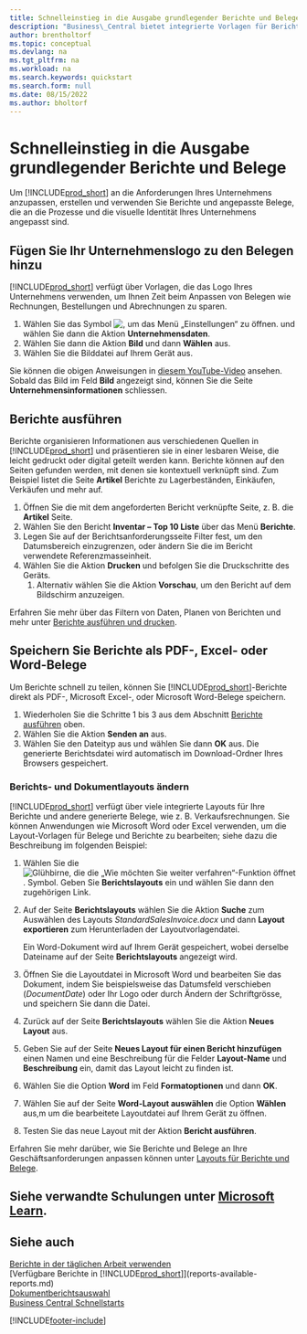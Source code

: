 ```yaml
---
title: Schnelleinstieg in die Ausgabe grundlegender Berichte und Belege
description: "Business\_Central bietet integrierte Vorlagen für Berichte und Belege mit vielen Anpassungsoptionen, um sie an die Anforderungen Ihres Unternehmens anzupassen."
author: brentholtorf
ms.topic: conceptual
ms.devlang: na
ms.tgt_pltfrm: na
ms.workload: na
ms.search.keywords: quickstart
ms.search.form: null
ms.date: 08/15/2022
ms.author: bholtorf
---
```


# Schnelleinstieg in die Ausgabe grundlegender Berichte und Belege

Um [!INCLUDE[prod_short](includes/prod_short.md)] an die Anforderungen Ihres Unternehmens anzupassen, erstellen und verwenden Sie Berichte und angepasste Belege, die an die Prozesse und die visuelle Identität Ihres Unternehmens angepasst sind.

## Fügen Sie Ihr Unternehmenslogo zu den Belegen hinzu

[!INCLUDE[prod_short](includes/prod_short.md)] verfügt über Vorlagen, die das Logo Ihres Unternehmens verwenden, um Ihnen Zeit beim Anpassen von Belegen wie Rechnungen, Bestellungen und Abrechnungen zu sparen.

1. Wählen Sie das Symbol ![, um das Menü „Einstellungen“ zu öffnen.](media/ui-experience/settings_icon_small.png) und wählen Sie dann die Aktion **Unternehmensdaten**.
2. Wählen Sie dann die Aktion **Bild** und dann **Wählen** aus.
3. Wählen Sie die Bilddatei auf Ihrem Gerät aus.

Sie können die obigen Anweisungen in [diesem YouTube-Video](https://www.youtube.com/watch?v=AatXbKF1NGg) ansehen. Sobald das Bild im Feld **Bild** angezeigt sind, können Sie die Seite **Unternehmensinformationen** schliessen.

## Berichte ausführen

Berichte organisieren Informationen aus verschiedenen Quellen in [!INCLUDE[prod_short](includes/prod_short.md)] und präsentieren sie in einer lesbaren Weise, die leicht gedruckt oder digital geteilt werden kann. Berichte können auf den Seiten gefunden werden, mit denen sie kontextuell verknüpft sind. Zum Beispiel listet die Seite **Artikel** Berichte zu Lagerbeständen, Einkäufen, Verkäufen und mehr auf.

1. Öffnen Sie die mit dem angeforderten Bericht verknüpfte Seite, z. B. die **Artikel** Seite.
2. Wählen Sie den Bericht **Inventar – Top 10 Liste** über das Menü **Berichte**.
3. Legen Sie auf der Berichtsanforderungsseite Filter fest, um den Datumsbereich einzugrenzen, oder ändern Sie die im Bericht verwendete Referenzmasseinheit.
4. Wählen Sie die Aktion **Drucken** und befolgen Sie die Druckschritte des Geräts.
    1. Alternativ wählen Sie die Aktion **Vorschau**, um den Bericht auf dem Bildschirm anzuzeigen.

Erfahren Sie mehr über das Filtern von Daten, Planen von Berichten und mehr unter [Berichte ausführen und drucken](ui-work-report.md).

## Speichern Sie Berichte als PDF-, Excel- oder Word-Belege

Um Berichte schnell zu teilen, können Sie [!INCLUDE[prod_short](includes/prod_short.md)]-Berichte direkt als PDF-, Microsoft Excel-, oder Microsoft Word-Belege speichern.

1. Wiederholen Sie die Schritte 1 bis 3 aus dem Abschnitt [Berichte ausführen](#run-reports) oben.
2. Wählen Sie die Aktion **Senden an** aus.
3. Wählen Sie den Dateityp aus und wählen Sie dann **OK** aus.
Die generierte Berichtsdatei wird automatisch im Download-Ordner Ihres Browsers gespeichert.

### Berichts- und Dokumentlayouts ändern

[!INCLUDE[prod_short](includes/prod_short.md)] verfügt über viele integrierte Layouts für Ihre Berichte und andere generierte Belege, wie z. B. Verkaufsrechnungen. Sie können Anwendungen wie Microsoft Word oder Excel verwenden, um die Layout-Vorlagen für Belege und Berichte zu bearbeiten; siehe dazu die Beschreibung im folgenden Beispiel:

1. Wählen Sie die ![Glühbirne, die die „Wie möchten Sie weiter verfahren“-Funktion öffnet](media/ui-search/search_small.png "Wie möchten Sie weiter verfahren?"). Symbol. Geben Sie **Berichtslayouts** ein und wählen Sie dann den zugehörigen Link.
2. Auf der Seite **Berichtslayouts** wählen Sie die Aktion **Suche** zum Auswählen des Layouts *StandardSalesInvoice.docx* und dann **Layout exportieren** zum Herunterladen der Layoutvorlagendatei.

    Ein Word-Dokument wird auf Ihrem Gerät gespeichert, wobei derselbe Dateiname auf der Seite **Berichtslayouts** angezeigt wird.
3. Öffnen Sie die Layoutdatei in Microsoft Word und bearbeiten Sie das Dokument, indem Sie beispielsweise das Datumsfeld verschieben (*DocumentDate*) oder Ihr Logo oder durch Ändern der Schriftgrösse, und speichern Sie dann die Datei.
4. Zurück auf der Seite **Berichtslayouts** wählen Sie die Aktion **Neues Layout** aus.
5. Geben Sie auf der Seite **Neues Layout für einen Bericht hinzufügen** einen Namen und eine Beschreibung für die Felder **Layout-Name** und **Beschreibung** ein, damit das Layout leicht zu finden ist.
6. Wählen Sie die Option **Word** im Feld **Formatoptionen** und dann **OK**.
7. Wählen Sie auf der Seite **Word-Layout auswählen** die Option **Wählen** aus,m um die bearbeitete Layoutdatei auf Ihrem Gerät zu öffnen.
8. Testen Sie das neue Layout mit der Aktion **Bericht ausführen**.

Erfahren Sie mehr darüber, wie Sie Berichte und Belege an Ihre Geschäftsanforderungen anpassen können unter [Layouts für Berichte und Belege](ui-manage-report-layouts.md).

## Siehe verwandte Schulungen unter [Microsoft Learn](/learn/modules/work-with-reports/).

## Siehe auch 

[Berichte in der täglichen Arbeit verwenden](reports-use-reports.md)  
[Verfügbare Berichte in [!INCLUDE[prod_short](includes/prod_short.md)]](reports-available-reports.md)  
[Dokumentberichtsauswahl](across-report-selections.md)  
[Business Central Schnellstarts](quick-start-business-central.md)  

[!INCLUDE[footer-include](includes/footer-banner.md)]
